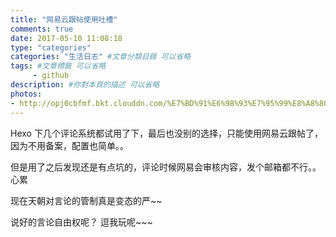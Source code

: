 ```yaml
---
title: "网易云跟帖使用吐槽"
comments: true
date: 2017-05-10 11:08:18
type: "categories"
categories: "生活日志" #文章分類目錄 可以省略
tags: #文章標籤 可以省略
     - github
description: #你對本頁的描述 可以省略
photos:
- http://opj0cbfmf.bkt.clouddn.com/%E7%BD%91%E6%98%93%E7%95%99%E8%A8%80.jpg
---
```


Hexo 下几个评论系统都试用了下，最后也没别的选择，只能使用网易云跟帖了，因为不用备案，配置也简单。。

但是用了之后发现还是有点坑的，评论时候网易会审核内容，发个邮箱都不行。。心累

现在天朝对言论的管制真是变态的严~~

说好的言论自由权呢？ 逗我玩呢~~~
